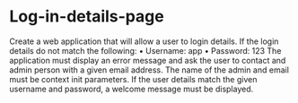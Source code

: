 # Log-in-details-page
Create a web application that will allow a user to login details. If the login details do 
not match the following: 
• Username: app 
• Password: 123 
The application must display an error message and ask the user to contact and admin 
person with a given email address. The name of the admin and email must be context 
init parameters. If the user details match the given username and password, a 
welcome message must be displayed.
